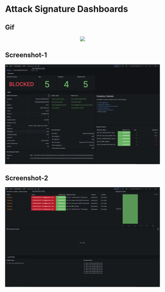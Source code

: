 # Attack Signature Dashboards

## Gif
<p align="center">
<img width="720" src="../images/sid.gif"/>
</p>

## Screenshot-1
<p align="center">
<img width="720" src="../images/sid-1.png"/>
</p>

## Screenshot-2
<p align="center">
<img width="720" src="../images/sid-2.png"/>
</p>
